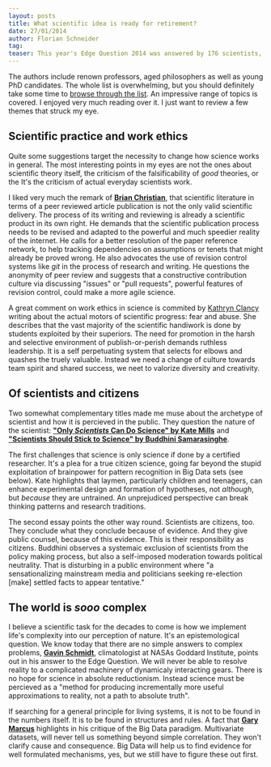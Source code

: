 ```yaml
---
layout: posts
title: What scientific idea is ready for retirement?
date: 27/01/2014
author: Florian Schneider
tag:
teaser: This year's Edge Question 2014 was answered by 176 scientists, writers, philosophers, ... thinkers. One hundred and sixty seven pleas for a sane way of thinking.
---
```

 
The authors include renown professors, aged philosophers as well as young PhD candidates. The whole list is overwhelming, but you should definitely take some time to [browse through the list](http://www.edge.org/contributors/what-scientific-idea-is-ready-for-retirement). An impressive range of topics is covered. I enjoyed very much reading over it. I just want to review a few themes that struck my eye. 

## Scientific practice and work ethics

Quite some suggestions target the necessity to change how science works in general. The most interesting points in my eyes are not the ones about scientific theory itself, the criticism of the falsificability of *good* theories, or the 
It's the criticism of actual everyday scientists work. 

I liked very much the remark of [**Brian Christian**](http://www.edge.org/response-detail/25514), that scientific literature in terms of a peer reviewed article publication is not the only valid scientific delivery. The process of its writing and reviewing is already a scientific product in its own right. He demands that the scientific publication process needs to be revised and adapted to the powerful and much speedier reality of the internet. He calls for a better resolution of the paper reference network, to help tracking dependencies on assumptions or tenets that might already be proved wrong. He also advocates the use of revision control systems like *git* in the process of research and writing. He questions the anonymity of peer review and suggests that a constructive contribution culture via discussing "issues" or "pull requests", powerful features of revision control, could make a more agile science.  

A great comment on work ethics in science is commited by [Kathryn Clancy](http://www.edge.org/response-detail/25516) writing about the actual motors of scientific progress: fear and abuse. She describes that the vast majority of the scientific handiwork is done by students exploited by their superiors. The need for promotion in the harsh and selective environment of publish-or-perish demands ruthless leadership. It is a self perpetuating system that selects for elbows and quashes the truely valuable. Instead we need a change of culture towards team spirit and shared success, we neet to valorize diversity and creativity. 


## Of scientists and citizens

Two somewhat complementary titles made me muse about the archetype of scientist and how it is percieved in the public. They question the nature of the scientist: [**"Only *Scientists* Can Do Science" by Kate Mills**](http://www.edge.org/response-detail/25504)  and [**"Scientists Should Stick to Science"  by Buddhini Samarasinghe**](http://www.edge.org/response-detail/25464). 

The first challenges that science is only science if done by a certified researcher. It's a plea for a true citizen science, going far beyond the stupid exploitation of brainpower for pattern recognition in Big Data sets (see below). Kate highlights that laymen, particularly children and teenagers, can enhance experimental design and formation of hypotheses, not *although*, but *because* they are untrained. An unprejudiced perspective can break thinking patterns and research traditions. 

The second essay points the other way round. Scientists are citizens, too. They conclude what they conclude because of evidence. And they give public counsel, because of this evidence. This is their responsibility as citizens. Buddhini observes a systemaic exclusion of scientists from the policy making process, but also a self-imposed moderation towards political neutrality. That is disturbing in a public environment where "a sensationalizing mainstream media and politicians seeking re-election \[make\] settled facts to appear tentative."

## The world is *sooo* complex

I believe a scientific task for the decades to come is how we implement life's complexity into our perception of nature. It's an epistemological question. We know today that there are no simple answers to complex problems, [**Gavin Schmidt**](http://www.edge.org/response-detail/25484), climatologist at NASAs Goddard Institute, points out in his answer to the Edge Question. We will never be able to resolve reality to a complicated machinery of dynamicaly interacting gears. There is no hope for science in absolute reductionism. Instead science must be percieved as a "method for producing incrementally more useful approximations to reality, not a path to absolute truth". 

If searching for a general principle for living systems, it is not to be found in the numbers itself. It is to be found in structures and rules. A fact that [**Gary Marcus**](http://www.edge.org/response-detail/25512) highlights in his critique of the Big Data paradigm. Multivariate datasets, will never tell us something beyond simple correlation. They won't clarify cause and consequence. Big Data will help us to find evidence for well formulated mechanisms, yes, but we still have to figure these out first.